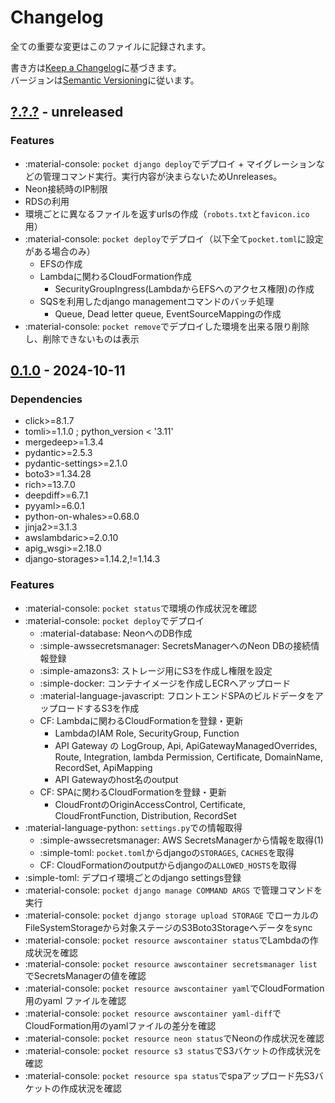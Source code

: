 # Changelog
全ての重要な変更はこのファイルに記録されます。

書き方は[Keep a Changelog](http://keepachangelog.com/en/1.0.0/)に基づきます。<br>
バージョンは[Semantic Versioning](http://semver.org/spec/v2.0.0.html)に従います。

## [?.?.?](https://github.com/worgue/magic-pocket/releases/tag/0.1.0) - unreleased
### Features
- :material-console: `pocket django deploy`でデプロイ + マイグレーションなどの管理コマンド実行。実行内容が決まらないためUnreleases。
- Neon接続時のIP制限
- RDSの利用
- 環境ごとに異なるファイルを返すurlsの作成（`robots.txt`と`favicon.ico`用）
- :material-console: `pocket deploy`でデプロイ（以下全て`pocket.toml`に設定がある場合のみ）
    - EFSの作成
    - Lambdaに関わるCloudFormation作成
        - SecurityGroupIngress(LambdaからEFSへのアクセス権限)の作成
    - SQSを利用したdjango managementコマンドのバッチ処理
        - Queue, Dead letter queue, EventSourceMappingの作成
- :material-console: `pocket remove`でデプロイした環境を出来る限り削除し、削除できないものは表示

## [0.1.0](https://github.com/worgue/magic-pocket/releases/tag/0.1.0) - 2024-10-11

### Dependencies
- click>=8.1.7
- tomli>=1.1.0 ; python_version < '3.11'
- mergedeep>=1.3.4
- pydantic>=2.5.3
- pydantic-settings>=2.1.0
- boto3>=1.34.28
- rich>=13.7.0
- deepdiff>=6.7.1
- pyyaml>=6.0.1
- python-on-whales>=0.68.0
- jinja2>=3.1.3
- awslambdaric>=2.0.10
- apig_wsgi>=2.18.0
- django-storages>=1.14.2,!=1.14.3

### Features
- :material-console: `pocket status`で環境の作成状況を確認
- :material-console: `pocket deploy`でデプロイ
    - :material-database: NeonへのDB作成
    - :simple-awssecretsmanager: SecretsManagerへのNeon DBの接続情報登録
    - :simple-amazons3: ストレージ用にS3を作成し権限を設定
    - :simple-docker: コンテナイメージを作成しECRへアップロード
    - :material-language-javascript: フロントエンドSPAのビルドデータをアップロードするS3を作成
    - CF: Lambdaに関わるCloudFormationを登録・更新
        - LambdaのIAM Role, SecurityGroup, Function
        - API Gateway の LogGroup, Api, ApiGatewayManagedOverrides, Route, Integration, lambda Permission, Certificate, DomainName, RecordSet, ApiMapping
        - API Gatewayのhost名のoutput
    - CF: SPAに関わるCloudFormationを登録・更新
        - CloudFrontのOriginAccessControl, Certificate, CloudFrontFunction, Distribution, RecordSet
- :material-language-python: `settings.py`での情報取得
    - :simple-awssecretsmanager: AWS SecretsManagerから情報を取得(1)
    - :simple-toml: `pocket.toml`からdjangoの`STORAGES`, `CACHES`を取得
    - CF: CloudFormationのoutputからdjangoの`ALLOWED_HOSTS`を取得
- :simple-toml: デプロイ環境ごとのdjango settings登録
- :material-console: `pocket django manage COMMAND ARGS` で管理コマンドを実行
- :material-console: `pocket django storage upload STORAGE` でローカルのFileSystemStorageから対象ステージのS3Boto3Storageへデータをsync
- :material-console: `pocket resource awscontainer status`でLambdaの作成状況を確認
- :material-console: `pocket resource awscontainer secretsmanager list`でSecretsManagerの値を確認
- :material-console: `pocket resource awscontainer yaml`でCloudFormation用のyaml ファイルを確認
- :material-console: `pocket resource awscontainer yaml-diff`でCloudFormation用のyamlファイルの差分を確認
- :material-console: `pocket resource neon status`でNeonの作成状況を確認
- :material-console: `pocket resource s3 status`でS3バケットの作成状況を確認
- :material-console: `pocket resource spa status`でspaアップロード先S3バケットの作成状況を確認
